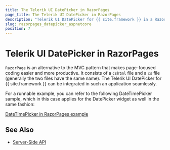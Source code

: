 ```yaml
---
title: The Telerik UI DatePicker in RazorPages
page_title: The Telerik UI DatePicker in RazorPages
description: "Telerik UI DatePicker for {{ site.framework }} in a RazorPages application."
slug: razorpages_datepicker_aspnetcore
position: 7
---
```


# Telerik UI DatePicker in RazorPages

`RazorPage` is an alternative to the MVC pattern that makes page-focused coding easier and more productive. It consists of a `cshtml` file and a `cs` file (generally the two files have the same name). The Telerik UI DatePicker for {{ site.framework }} can be integrated in such an application seamlessly.

For a runnable example, you can refer to the following DateTimePicker sample, which in this case applies for the DatePicker widget as well in the same fashion:

[DateTimePicker in RazorPages example](https://github.com/telerik/ui-for-aspnet-core-examples/tree/master/Telerik.Examples.RazorPages/Telerik.Examples.RazorPages/Pages/DateTimePicker)


## See Also

* [Server-Side API](/api/datepicker)

